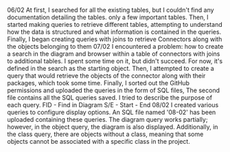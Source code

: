 06/02
At first, I searched for all the existing tables, but I couldn't find any documentation detailing the tables. 
only  a few important tables. Then, I started making queries to retrieve different tables, 
attempting to understand how the data is structured and what information is contained in the queries. 
Finally, I began creating queries with joins to retrieve Connectors along with the objects belonging to them
07/02
I encountered a problem: how to create a search in the diagram and browser within a table of connectors with joins to additional tables. 
I spent some time on it, but didn't succeed. For now, it's defined in the search as the starting object. 
Then, I attempted to create a query that would retrieve the objects of the connector along with their packages, which took some time. 
Finally, I sorted out the GitHub permissions and uploaded the queries in the form of SQL files, The second file contains all the SQL queries saved. 
I tried to describe the purpose of each query.
FID - Find in Diagram
S/E - Start - End
08/02
I created various queries to configure display options. An SQL file named '08-02' has been uploaded containing these queries. The diagram query works partially; however, in the object query, the diagram is also displayed. Additionally, in the class query, there are objects without a class, meaning that some objects cannot be associated with a specific class in the project.
